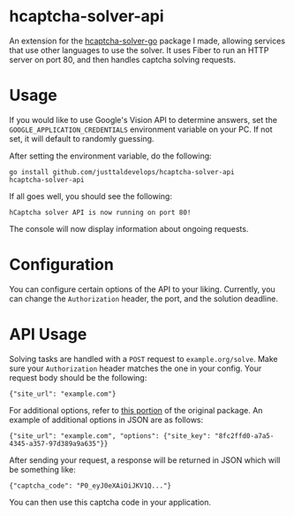 # hcaptcha-solver-api

An extension for the [hcaptcha-solver-go](https://github.com/JustTalDevelops/hcaptcha-solver-go) package I made,
allowing services that use other languages to use the solver.
It uses Fiber to run an HTTP server on port 80, 
and then handles captcha solving requests.

# Usage

If you would like to use Google's Vision API to determine answers,
set the `GOOGLE_APPLICATION_CREDENTIALS` environment variable on your PC.
If not set, it will default to randomly guessing.

After setting the environment variable, do the following:

```
go install github.com/justtaldevelops/hcaptcha-solver-api
hcaptcha-solver-api
```

If all goes well, you should see the following:
```
hCaptcha solver API is now running on port 80!
```

The console will now display information about ongoing requests.

# Configuration
You can configure certain options of the API to your liking.
Currently, you can change the `Authorization` header, the port,
and the solution deadline.

# API Usage

Solving tasks are handled with a `POST` request to `example.org/solve`.
Make sure your `Authorization` header matches the one in your config.
Your request body should be the following:
```
{"site_url": "example.com"}
```

For additional options, refer to [this portion](https://github.com/JustTalDevelops/hcaptcha-solver-go/blob/77d9f67f86ae3a809020159349f7ee553fdb583f/solver.go#L42) of the original package.
An example of additional options in JSON are as follows:
```
{"site_url": "example.com", "options": {"site_key": "8fc2ffd0-a7a5-4345-a357-97d389a9a635"}}
```

After sending your request, a response will be returned in JSON which will be something like:
```
{"captcha_code": "P0_eyJ0eXAiOiJKV1Q..."}
```

You can then use this captcha code in your application.
